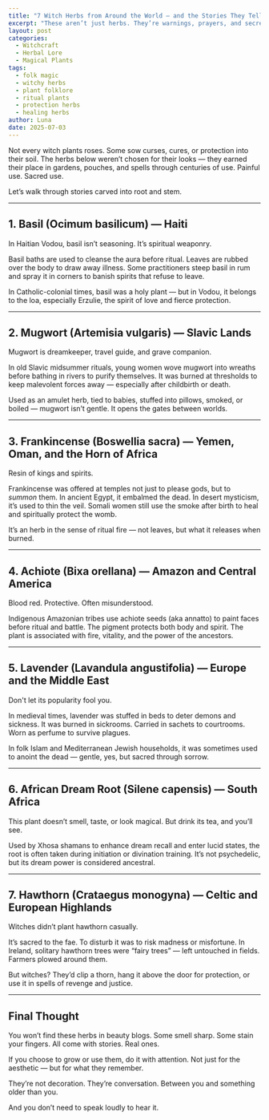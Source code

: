 ```yaml
---
title: "7 Witch Herbs from Around the World — and the Stories They Tell"
excerpt: "These aren’t just herbs. They’re warnings, prayers, and secrets passed in whispers. From Haitian basil to Slavic mugwort, meet the plants that witches trusted long before Instagram spells and matcha moon water."
layout: post
categories:
  - Witchcraft
  - Herbal Lore
  - Magical Plants
tags:
  - folk magic
  - witchy herbs
  - plant folklore
  - ritual plants
  - protection herbs
  - healing herbs
author: Luna
date: 2025-07-03
---
```


Not every witch plants roses. Some sow curses, cures, or protection into their soil. The herbs below weren’t chosen for their looks — they earned their place in gardens, pouches, and spells through centuries of use. Painful use. Sacred use.

Let’s walk through stories carved into root and stem.

---

## 1. Basil (Ocimum basilicum) — Haiti

In Haitian Vodou, basil isn’t seasoning. It’s spiritual weaponry.

Basil baths are used to cleanse the aura before ritual. Leaves are rubbed over the body to draw away illness. Some practitioners steep basil in rum and spray it in corners to banish spirits that refuse to leave.

In Catholic-colonial times, basil was a holy plant — but in Vodou, it belongs to the loa, especially Erzulie, the spirit of love and fierce protection.

---

## 2. Mugwort (Artemisia vulgaris) — Slavic Lands

Mugwort is dreamkeeper, travel guide, and grave companion.

In old Slavic midsummer rituals, young women wove mugwort into wreaths before bathing in rivers to purify themselves. It was burned at thresholds to keep malevolent forces away — especially after childbirth or death.

Used as an amulet herb, tied to babies, stuffed into pillows, smoked, or boiled — mugwort isn’t gentle. It opens the gates between worlds.

---

## 3. Frankincense (Boswellia sacra) — Yemen, Oman, and the Horn of Africa

Resin of kings and spirits.

Frankincense was offered at temples not just to please gods, but to *summon* them. In ancient Egypt, it embalmed the dead. In desert mysticism, it’s used to thin the veil. Somali women still use the smoke after birth to heal and spiritually protect the womb.

It’s an herb in the sense of ritual fire — not leaves, but what it releases when burned.

---

## 4. Achiote (Bixa orellana) — Amazon and Central America

Blood red. Protective. Often misunderstood.

Indigenous Amazonian tribes use achiote seeds (aka annatto) to paint faces before ritual and battle. The pigment protects both body and spirit. The plant is associated with fire, vitality, and the power of the ancestors.

---

## 5. Lavender (Lavandula angustifolia) — Europe and the Middle East

Don't let its popularity fool you.

In medieval times, lavender was stuffed in beds to deter demons and sickness. It was burned in sickrooms. Carried in sachets to courtrooms. Worn as perfume to survive plagues.

In folk Islam and Mediterranean Jewish households, it was sometimes used to anoint the dead — gentle, yes, but sacred through sorrow.

---

## 6. African Dream Root (Silene capensis) — South Africa

This plant doesn’t smell, taste, or look magical. But drink its tea, and you’ll see.

Used by Xhosa shamans to enhance dream recall and enter lucid states, the root is often taken during initiation or divination training. It’s not psychedelic, but its dream power is considered ancestral.

---

## 7. Hawthorn (Crataegus monogyna) — Celtic and European Highlands

Witches didn’t plant hawthorn casually.

It’s sacred to the fae. To disturb it was to risk madness or misfortune. In Ireland, solitary hawthorn trees were “fairy trees” — left untouched in fields. Farmers plowed around them.

But witches? They’d clip a thorn, hang it above the door for protection, or use it in spells of revenge and justice.

---

## Final Thought

You won’t find these herbs in beauty blogs. Some smell sharp. Some stain your fingers. All come with stories. Real ones.

If you choose to grow or use them, do it with attention. Not just for the aesthetic — but for what they remember.

They’re not decoration. They’re conversation. Between you and something older than you.

And you don’t need to speak loudly to hear it.

